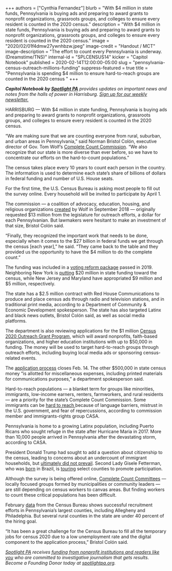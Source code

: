+++
authors = ["Cynthia Fernandez"]
blurb = "With $4 million in state funds, Pennsylvania is buying ads and preparing to award grants to nonprofit organizations, grassroots groups, and colleges to ensure every resident is counted in the 2020 census."
description = "With $4 million in state funds, Pennsylvania is buying ads and preparing to award grants to nonprofit organizations, grassroots groups, and colleges to ensure every resident is counted in the 2020 census."
image = "2020/02/01f4dmw27ywnhbzw.jpeg"
image-credit = "Handout / MCT"
image-description = "The effort to count every Pennsylvania is underway. (Dreamstime/TNS)"
internal-id = "SPLCENSUS14"
kicker = "Capitol Notebook"
published = 2020-02-14T12:00:00-05:00
slug = "pennsylvania-census-outreach-millions-funding"
suppress-featured = true
title = "Pennsylvania is spending $4 million to ensure hard-to-reach groups are counted in the 2020 census  "
+++

<i><b>Capitol Notebook by </b></i><a href="https://www.spotlightpa.org/"><i><b>Spotlight PA</b></i></a><i> provides updates on important news and notes from the halls of power in Harrisburg. </i><a href="https://www.spotlightpa.org/newsletters"><i>Sign up for our weekly newsletter.</i></a>

HARRISBURG — With $4 million in state funding, Pennsylvania is buying ads and preparing to award grants to nonprofit organizations, grassroots groups, and colleges to ensure every resident is counted in the 2020 census.

“We are making sure that we are counting everyone from rural, suburban, and urban areas in Pennsylvania,” said Norman Bristol Colón, executive director of Gov. Tom Wolf’s <a href="https://web.archive.org/web/20210906171920/https://pennsylvaniacounts2020.info/Complete-Count-Committees">Complete Count Commission</a>. “We also recognize that our state is more diverse than ever before, so we have to concentrate our efforts on the hard-to-count populations.”

The census takes place every 10 years to count each person in the country. The information is used to determine each state’s share of billions of dollars in federal funding and number of U.S. House seats.

For the first time, the U.S. Census Bureau is asking most people to fill out the survey online. Every household will be invited to participate by April 1.

The commission — a coalition of advocacy, education, housing, and religious organizations <a href="https://web.archive.org/web/20230117043103/https://www.governor.pa.gov/newsroom/pennsylvania-announces-composition-of-census-2020-complete-count-commission/">created</a> by Wolf in September 2018 — originally requested $13 million from the legislature for outreach efforts, a dollar for each Pennsylvanian. But lawmakers were hesitant to make an investment of that size, Bristol Colón said.

“Finally, they recognized the important work that needs to be done, especially when it comes to the $27 billion in federal funds we get through the census \[each year],” he said. “They came back to the table and they provided us the opportunity to have the $4 million to do the complete count.”

The funding was included in a <a href="https://www.inquirer.com/politics/pennsylvania/pa-election-reform-deal-20191023.html" target=_blank>voting reform package</a> passed in 2019. Neighboring New York is <a href="https://www.ncsl.org/research/redistricting/2020-census-resources-and-legislation.aspx" target=_blank>putting</a> $20 million in state funding toward the census, while New Jersey and Maryland have appropriated $9 million and $5 million, respectively.

<script src="https://www.spotlightpa.org/embed.js" async></script><div data-spl-embed-version="1" data-spl-src="https://www.spotlightpa.org/embeds/newsletter/"></div>

The state has a $2.5 million contract with Red House Communications to produce and place census ads through radio and television stations, and in traditional print media, according to a Department of Community &amp; Economic Development spokesperson. The state has also targeted Latinx and black news outlets, Bristol Colón said, as well as social media platforms.

The department is also reviewing applications for the $1 million <a href="https://dced.pa.gov/programs/census-2020-outreach-grant-program/">Census 2020 Outreach Grant Program</a>, which will award nonprofits, faith-based organizations, and higher education institutions with up to $50,000 in funding. The money will be used to target hard-to-reach groups through outreach efforts, including buying local media ads or sponsoring census-related events.

The <a href="https://dced.pa.gov/programs/census-2020-outreach-grant-program/">application process</a> closes Feb. 14. The other $500,000 in state census money “is allotted for miscellaneous expenses, including printed materials for communications purposes,” a department spokesperson said.

Hard-to-reach populations — a blanket term for groups like minorities, immigrants, low-income earners, renters, farmworkers, and rural residents — are a priority for the state’s Complete Count Commission. Some immigrants can be <a href="https://web.archive.org/web/20210907001735/https://pennsylvaniacounts2020.info/Portals/84/docs/Presentations/Summit/CASA_2020.pdf">hard to reach </a>because of language barriers, mistrust in the U.S. government, and fear of repercussions, according to commission member and immigrants-rights group CASA.

Pennsylvania is home to a growing Latinx population, including Puerto Ricans who sought refuge in the state after Hurricane Maria in 2017. More than 10,000 people arrived in Pennsylvania after the devastating storm, according to CASA.

President Donald Trump had sought to add a question about citizenship to the census, leading to concerns about an undercount of immigrant households, but <a href="https://www.inquirer.com/politics/nation/trump-barr-census-citizenship-question-executive-action-20190711.html">ultimately did not prevail</a>. Second Lady Gisele Fetterman, who was <a href="https://www.inquirer.com/philly/news/politics/20160412_Meet_the_other_Fetterman_who_should_probably_also_run_for_public_office.html" target=_blank>born</a> in Brazil, is <a href="https://dced.pa.gov/newsroom/second-lady-fetterman-announces-2020-census-tour-dates/" target=_blank>touring</a> select counties to promote participation.

Although the survey is being offered online, <a href="https://web.archive.org/web/20210906171920/https://pennsylvaniacounts2020.info/Complete-Count-Committees">Complete Count Committees</a> — locally focused groups formed by municipalities or community leaders — are still depending on census workers to canvas areas. But finding workers to count these critical populations has been difficult.

February <a href="https://public.tableau.com/profile/us.census.bureau#!/vizhome/RecruitingGoalsCensus2020/PercentofPeakOpsRecruitingGoal">data</a> from the Census Bureau shows successful recruitment efforts in Pennsylvania’s largest counties, including Allegheny and Philadelphia. But several rural counties in the state are under 40 percent of the hiring goal.

“It has been a great challenge for the Census Bureau to fill all the temporary jobs for census 2020 due to a low unemployment rate and the digital component to the application process,” Bristol Colón said.

<a href="https://www.spotlightpa.org/"><i>Spotlight PA</i></a><i> receives </i><a href="https://www.spotlightpa.org/support"><i>funding from nonprofit institutions and readers like you</i></a><i> who are committed to investigative journalism that gets results. Become a Founding Donor today at </i><a href="https://www.spotlightpa.org/"><i>spotlightpa.org</i></a><i>.</i>
